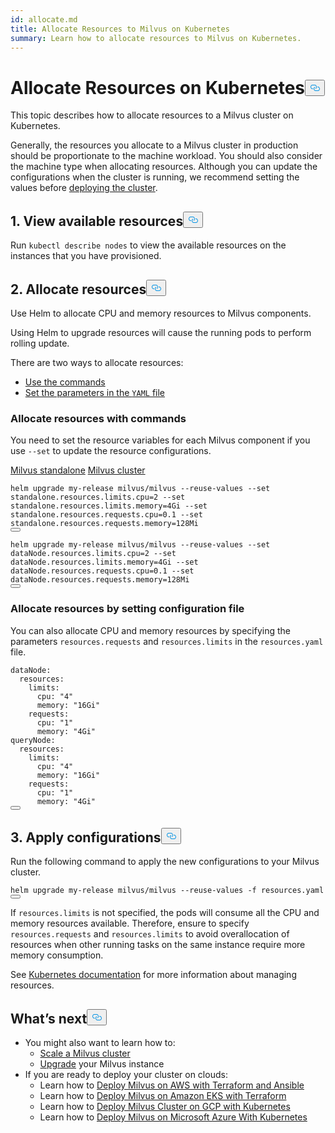 ```yaml
---
id: allocate.md
title: Allocate Resources to Milvus on Kubernetes
summary: Learn how to allocate resources to Milvus on Kubernetes.
---
```

<h1 id="Allocate-Resources-on-Kubernetes" class="common-anchor-header">Allocate Resources on Kubernetes<button data-href="#Allocate-Resources-on-Kubernetes" class="anchor-icon" translate="no">
      <svg translate="no"
        aria-hidden="true"
        focusable="false"
        height="20"
        version="1.1"
        viewBox="0 0 16 16"
        width="16"
      >
        <path
          fill="#0092E4"
          fill-rule="evenodd"
          d="M4 9h1v1H4c-1.5 0-3-1.69-3-3.5S2.55 3 4 3h4c1.45 0 3 1.69 3 3.5 0 1.41-.91 2.72-2 3.25V8.59c.58-.45 1-1.27 1-2.09C10 5.22 8.98 4 8 4H4c-.98 0-2 1.22-2 2.5S3 9 4 9zm9-3h-1v1h1c1 0 2 1.22 2 2.5S13.98 12 13 12H9c-.98 0-2-1.22-2-2.5 0-.83.42-1.64 1-2.09V6.25c-1.09.53-2 1.84-2 3.25C6 11.31 7.55 13 9 13h4c1.45 0 3-1.69 3-3.5S14.5 6 13 6z"
        ></path>
      </svg>
    </button></h1><p>This topic describes how to allocate resources to a Milvus cluster on Kubernetes.</p>
<p>Generally, the resources you allocate to a Milvus cluster in production should be proportionate to the machine workload. You should also consider the machine type when allocating resources. Although you can update the configurations when the cluster is running, we recommend setting the values before <a href="/docs/es/install_cluster-helm.md">deploying the cluster</a>.</p>
<h2 id="1-View-available-resources" class="common-anchor-header">1. View available resources<button data-href="#1-View-available-resources" class="anchor-icon" translate="no">
      <svg translate="no"
        aria-hidden="true"
        focusable="false"
        height="20"
        version="1.1"
        viewBox="0 0 16 16"
        width="16"
      >
        <path
          fill="#0092E4"
          fill-rule="evenodd"
          d="M4 9h1v1H4c-1.5 0-3-1.69-3-3.5S2.55 3 4 3h4c1.45 0 3 1.69 3 3.5 0 1.41-.91 2.72-2 3.25V8.59c.58-.45 1-1.27 1-2.09C10 5.22 8.98 4 8 4H4c-.98 0-2 1.22-2 2.5S3 9 4 9zm9-3h-1v1h1c1 0 2 1.22 2 2.5S13.98 12 13 12H9c-.98 0-2-1.22-2-2.5 0-.83.42-1.64 1-2.09V6.25c-1.09.53-2 1.84-2 3.25C6 11.31 7.55 13 9 13h4c1.45 0 3-1.69 3-3.5S14.5 6 13 6z"
        ></path>
      </svg>
    </button></h2><p>Run <code translate="no">kubectl describe nodes</code> to view the available resources on the instances that you have provisioned.</p>
<h2 id="2-Allocate-resources" class="common-anchor-header">2. Allocate resources<button data-href="#2-Allocate-resources" class="anchor-icon" translate="no">
      <svg translate="no"
        aria-hidden="true"
        focusable="false"
        height="20"
        version="1.1"
        viewBox="0 0 16 16"
        width="16"
      >
        <path
          fill="#0092E4"
          fill-rule="evenodd"
          d="M4 9h1v1H4c-1.5 0-3-1.69-3-3.5S2.55 3 4 3h4c1.45 0 3 1.69 3 3.5 0 1.41-.91 2.72-2 3.25V8.59c.58-.45 1-1.27 1-2.09C10 5.22 8.98 4 8 4H4c-.98 0-2 1.22-2 2.5S3 9 4 9zm9-3h-1v1h1c1 0 2 1.22 2 2.5S13.98 12 13 12H9c-.98 0-2-1.22-2-2.5 0-.83.42-1.64 1-2.09V6.25c-1.09.53-2 1.84-2 3.25C6 11.31 7.55 13 9 13h4c1.45 0 3-1.69 3-3.5S14.5 6 13 6z"
        ></path>
      </svg>
    </button></h2><p>Use Helm to allocate CPU and memory resources to Milvus components.</p>
<div class="alert note">
Using Helm to upgrade resources will cause the running pods to perform rolling update.
</div>
<p>There are two ways to allocate resources:</p>
<ul>
<li><a href="/docs/es/allocate.md#Allocate-resources-with-commands">Use the commands</a></li>
<li><a href="/docs/es/allocate.md#Allocate-resources-by-setting-configuration-file">Set the parameters in the <code translate="no">YAML</code> file</a></li>
</ul>
<h3 id="Allocate-resources-with-commands" class="common-anchor-header">Allocate resources with commands</h3><p>You need to set the resource variables for each Milvus component if you use <code translate="no">--set</code> to update the resource configurations.</p>
<div class="filter">
<a href="#standalone">Milvus standalone</a> <a href="#cluster">Milvus cluster</a>
</div>
<div class="table-wrapper filter-standalone" markdown="block">
<pre><code translate="no" class="language-Shell">helm upgrade my-release milvus/milvus --reuse-values --<span class="hljs-built_in">set</span> standalone.resources.limits.cpu=2 --<span class="hljs-built_in">set</span> standalone.resources.limits.memory=4Gi --<span class="hljs-built_in">set</span> standalone.resources.requests.cpu=0.1 --<span class="hljs-built_in">set</span> standalone.resources.requests.memory=128Mi
<button class="copy-code-btn"></button></code></pre>
</div>
<div class="table-wrapper filter-cluster" markdown="block">
<pre><code translate="no" class="language-Shell">helm upgrade my-release milvus/milvus --reuse-values --<span class="hljs-built_in">set</span> dataNode.resources.limits.cpu=2 --<span class="hljs-built_in">set</span> dataNode.resources.limits.memory=4Gi --<span class="hljs-built_in">set</span> dataNode.resources.requests.cpu=0.1 --<span class="hljs-built_in">set</span> dataNode.resources.requests.memory=128Mi
<button class="copy-code-btn"></button></code></pre>
</div>
<h3 id="Allocate-resources-by-setting-configuration-file" class="common-anchor-header">Allocate resources by setting configuration file</h3><p>You can also allocate CPU and memory resources by specifying the parameters <code translate="no">resources.requests</code> and <code translate="no">resources.limits</code> in the <code translate="no">resources.yaml</code> file.</p>
<pre><code translate="no" class="language-Yaml"><span class="hljs-attr">dataNode</span>:
  <span class="hljs-attr">resources</span>:
    <span class="hljs-attr">limits</span>:
      <span class="hljs-attr">cpu</span>: <span class="hljs-string">&quot;4&quot;</span>
      <span class="hljs-attr">memory</span>: <span class="hljs-string">&quot;16Gi&quot;</span>
    <span class="hljs-attr">requests</span>:
      <span class="hljs-attr">cpu</span>: <span class="hljs-string">&quot;1&quot;</span>
      <span class="hljs-attr">memory</span>: <span class="hljs-string">&quot;4Gi&quot;</span>
<span class="hljs-attr">queryNode</span>:
  <span class="hljs-attr">resources</span>:
    <span class="hljs-attr">limits</span>:
      <span class="hljs-attr">cpu</span>: <span class="hljs-string">&quot;4&quot;</span>
      <span class="hljs-attr">memory</span>: <span class="hljs-string">&quot;16Gi&quot;</span>
    <span class="hljs-attr">requests</span>:
      <span class="hljs-attr">cpu</span>: <span class="hljs-string">&quot;1&quot;</span>
      <span class="hljs-attr">memory</span>: <span class="hljs-string">&quot;4Gi&quot;</span>
<button class="copy-code-btn"></button></code></pre>
<h2 id="3-Apply-configurations" class="common-anchor-header">3. Apply configurations<button data-href="#3-Apply-configurations" class="anchor-icon" translate="no">
      <svg translate="no"
        aria-hidden="true"
        focusable="false"
        height="20"
        version="1.1"
        viewBox="0 0 16 16"
        width="16"
      >
        <path
          fill="#0092E4"
          fill-rule="evenodd"
          d="M4 9h1v1H4c-1.5 0-3-1.69-3-3.5S2.55 3 4 3h4c1.45 0 3 1.69 3 3.5 0 1.41-.91 2.72-2 3.25V8.59c.58-.45 1-1.27 1-2.09C10 5.22 8.98 4 8 4H4c-.98 0-2 1.22-2 2.5S3 9 4 9zm9-3h-1v1h1c1 0 2 1.22 2 2.5S13.98 12 13 12H9c-.98 0-2-1.22-2-2.5 0-.83.42-1.64 1-2.09V6.25c-1.09.53-2 1.84-2 3.25C6 11.31 7.55 13 9 13h4c1.45 0 3-1.69 3-3.5S14.5 6 13 6z"
        ></path>
      </svg>
    </button></h2><p>Run the following command to apply the new configurations to your Milvus cluster.</p>
<pre><code translate="no" class="language-Shell">helm upgrade my-release milvus/milvus --reuse-values -f resources.yaml
<button class="copy-code-btn"></button></code></pre>
<div class="alert note">
If <code translate="no">resources.limits</code> is not specified, the pods will consume all the CPU and memory resources available. Therefore, ensure to specify <code translate="no">resources.requests</code> and <code translate="no">resources.limits</code> to avoid overallocation of resources when other running tasks on the same instance require more memory consumption.
</div>
<p>See <a href="https://kubernetes.io/docs/concepts/configuration/manage-compute-resources-container/">Kubernetes documentation</a> for more information about managing resources.</p>
<h2 id="Whats-next" class="common-anchor-header">What’s next<button data-href="#Whats-next" class="anchor-icon" translate="no">
      <svg translate="no"
        aria-hidden="true"
        focusable="false"
        height="20"
        version="1.1"
        viewBox="0 0 16 16"
        width="16"
      >
        <path
          fill="#0092E4"
          fill-rule="evenodd"
          d="M4 9h1v1H4c-1.5 0-3-1.69-3-3.5S2.55 3 4 3h4c1.45 0 3 1.69 3 3.5 0 1.41-.91 2.72-2 3.25V8.59c.58-.45 1-1.27 1-2.09C10 5.22 8.98 4 8 4H4c-.98 0-2 1.22-2 2.5S3 9 4 9zm9-3h-1v1h1c1 0 2 1.22 2 2.5S13.98 12 13 12H9c-.98 0-2-1.22-2-2.5 0-.83.42-1.64 1-2.09V6.25c-1.09.53-2 1.84-2 3.25C6 11.31 7.55 13 9 13h4c1.45 0 3-1.69 3-3.5S14.5 6 13 6z"
        ></path>
      </svg>
    </button></h2><ul>
<li>You might also want to learn how to:
<ul>
<li><a href="/docs/es/scaleout.md">Scale a Milvus cluster</a></li>
<li><a href="/docs/es/upgrade.md">Upgrade</a> your Milvus instance</li>
</ul></li>
<li>If you are ready to deploy your cluster on clouds:
<ul>
<li>Learn how to <a href="/docs/es/aws.md">Deploy Milvus on AWS with Terraform and Ansible</a></li>
<li>Learn how to <a href="/docs/es/eks.md">Deploy Milvus on Amazon EKS with Terraform</a></li>
<li>Learn how to <a href="/docs/es/gcp.md">Deploy Milvus Cluster on GCP with Kubernetes</a></li>
<li>Learn how to <a href="/docs/es/azure.md">Deploy Milvus on Microsoft Azure With Kubernetes</a></li>
</ul></li>
</ul>
